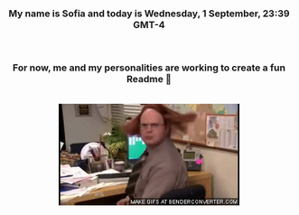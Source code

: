 


<div align="center">
<h3 >My name is Sofia and today is Wednesday, 1 September, 23:39 GMT-4</h3><br>
<h3 >For now, me and my personalities are working to create a fun Readme 👋
</h3><br>
<img src='img/dwight.gif' alt='working...'/>
</div>
